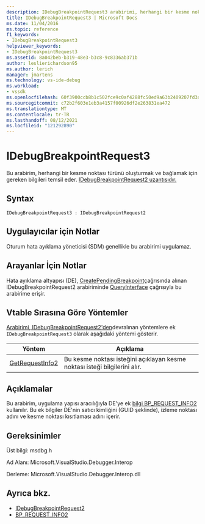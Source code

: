 ```yaml
---
description: IDebugBreakpointRequest3 arabirimi, herhangi bir kesme noktası türünü oluşturmak ve bağlamak için gereken bilgileri temsil eder.
title: IDebugBreakpointRequest3 | Microsoft Docs
ms.date: 11/04/2016
ms.topic: reference
f1_keywords:
- IDebugBreakpointRequest3
helpviewer_keywords:
- IDebugBreakpointRequest3
ms.assetid: 8a042beb-b319-48e3-b3c8-9c8336ab371b
author: leslierichardson95
ms.author: lerich
manager: jmartens
ms.technology: vs-ide-debug
ms.workload:
- vssdk
ms.openlocfilehash: 60f3900ccb8b1c502fce9c0af4288fc50ed9a63b2409207fd3a5878e0b6ff9e4
ms.sourcegitcommit: c72b2f603e1eb3a4157f00926df2e263831ea472
ms.translationtype: MT
ms.contentlocale: tr-TR
ms.lasthandoff: 08/12/2021
ms.locfileid: "121292890"
---
```

# <a name="idebugbreakpointrequest3"></a>IDebugBreakpointRequest3
Bu arabirim, herhangi bir kesme noktası türünü oluşturmak ve bağlamak için gereken bilgileri temsil eder. [IDebugBreakpointRequest2 uzantısıdır.](../../../extensibility/debugger/reference/idebugbreakpointrequest2.md)

## <a name="syntax"></a>Syntax

```
IDebugBreakpointRequest3 : IDebugBreakpointRequest2
```

## <a name="notes-for-implementers"></a>Uygulayıcılar için Notlar
 Oturum hata ayıklama yöneticisi (SDM) genellikle bu arabirimi uygulamaz.

## <a name="notes-for-callers"></a>Arayanlar İçin Notlar
 Hata ayıklama altyapısı (DE), [CreatePendingBreakpoint](../../../extensibility/debugger/reference/idebugengine2-creatependingbreakpoint.md)çağrısında alınan IDebugBreakpointRequest2 arabiriminde [QueryInterface](/cpp/atl/queryinterface) çağrısıyla bu arabirime erişir.

## <a name="methods-in-vtable-order"></a>Vtable Sırasına Göre Yöntemler
 [Arabirimi, IDebugBreakpointRequest2'den](../../../extensibility/debugger/reference/idebugbreakpointrequest2.md)devralınan yöntemlere ek `IDebugBreakpointRequest3` olarak aşağıdaki yöntemi gösterir.

|Yöntem|Açıklama|
|------------|-----------------|
|[GetRequestInfo2](../../../extensibility/debugger/reference/idebugbreakpointrequest3-getrequestinfo2.md)|Bu kesme noktası isteğini açıklayan kesme noktası isteği bilgilerini alır.|

## <a name="remarks"></a>Açıklamalar
 Bu arabirim, uygulama yapısı aracılığıyla DE'ye ek [bilgi BP_REQUEST_INFO2](../../../extensibility/debugger/reference/bp-request-info2.md) kullanılır. Bu ek bilgiler DE'nin satıcı kimliğini (GUID şeklinde), izleme noktası adını ve kesme noktası kısıtlaması adını içerir.

## <a name="requirements"></a>Gereksinimler
 Üst bilgi: msdbg.h

 Ad Alanı: Microsoft.VisualStudio.Debugger.Interop

 Derleme: Microsoft.VisualStudio.Debugger.Interop.dll

## <a name="see-also"></a>Ayrıca bkz.
- [IDebugBreakpointRequest2](../../../extensibility/debugger/reference/idebugbreakpointrequest2.md)
- [BP_REQUEST_INFO2](../../../extensibility/debugger/reference/bp-request-info2.md)
